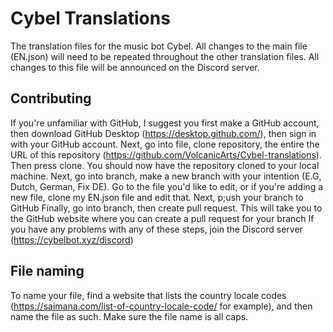 # Cybel Translations
The translation files for the music bot Cybel. All changes to the main file (EN.json) will need to be repeated throughout the other translation files. All changes to this file will be announced on the Discord server.

## Contributing
If you're unfamiliar with GitHub, I suggest you first make a GitHub account, then download GitHub Desktop (https://desktop.github.com/), then sign in with your GitHub account.
Next, go into file, clone repository, the entire the URL of this repository (https://github.com/VolcanicArts/Cybel-translations). Then press clone.
You should now have the repository cloned to your local machine.
Next, go into branch, make a new branch with your intention (E.G, Dutch, German, Fix DE).
Go to the file you'd like to edit, or if you're adding a new file, clone my EN.json file and edit that.
Next, p;ush your branch to GitHub
Finally, go into branch, then create pull request. This will take you to the GitHub website where you can create a pull request for your branch
If you have any problems with any of these steps, join the Discord server (https://cybelbot.xyz/discord)

## File naming
To name your file, find a website that lists the country locale codes (https://saimana.com/list-of-country-locale-code/ for example), and then name the file as such. Make sure the file name is all caps.
